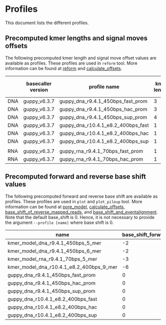# Profiles

This document lists the different profiles.

## Precomputed kmer lengths and signal moves offsets
The following precomputed kmer length and signal move offset values are available as profiles.
These profiles are used in `reform` tool. More information can be found at [reform](reform.md) and [calculate_offsets](calculate_offsets.md).

|     | basecaller version | profile name                       | kmer length | sig move offset |
|-----|--------------------|------------------------------------|-------------|-----------------|
| DNA | guppy_v6.3.7       | guppy_dna_r9.4.1_450bps_fast_prom  | 3           | 2               |
| DNA | guppy_v6.3.7       | guppy_dna_r9.4.1_450bps_hac_prom   | 3           | 2               |
| DNA | guppy_v6.3.7       | guppy_dna_r9.4.1_450bps_sup_prom   | 4           | 3               |
| DNA | guppy_v6.3.7       | guppy_dna_r10.4.1_e8.2_400bps_fast | 1           | 0               |
| DNA | guppy_v6.3.7       | guppy_dna_r10.4.1_e8.2_400bps_hac  | 1           | 0               |
| DNA | guppy_v6.3.7       | guppy_dna_r10.4.1_e8.2_400bps_sup  | 1           | 0               |
|     |                    |                                    |             |                 |
| RNA | guppy_v6.3.7       | guppy_rna_r9.4.1_70bps_fast_prom   | 1           | 0               |
| RNA | guppy_v6.3.7       | guppy_rna_r9.4.1_70bps_hac_prom    | 1           | 0               |

## Precomputed forward and reverse base shift values
The following precomputed forward and reverse base shift are available as profiles.
These profiles are used in `plot` and `plot_pileup` tool. More information can be found at [pore_model](pore_model.md), [calculate_offsets](calculate_offsets.md), [base_shift_of_reverse_mapped_reads](base_shift_of_reverse_mapped_reads.md), and [base_shift_and_eventalignment](base_shift_and_eventalignment.md).
Note that the default base_shift is 0. Hence, it is not necessary to provide the argument `--profile [name]` where base shift is 0. 

| name                                     | base_shift_forward | base_shift_reverse |
|------------------------------------------|--------------------|--------------------|
| kmer_model_dna_r9.4.1_450bps_5_mer       |         -2         |         -2         |
| kmer_model_dna_r9.4.1_450bps_6_mer       |         -2         |         -3         |
| kmer_model_rna_r9.4.1_70bps_5_mer        |         -3         |         -1         |
| kmer_model_dna_r10.4.1_e8.2_400bps_9_mer |         -6         |         -2         |
| guppy_dna_r9.4.1_450bps_fast_prom        |          0         |          0         |
| guppy_dna_r9.4.1_450bps_hac_prom         |          0         |          0         |
| guppy_dna_r9.4.1_450bps_sup_prom         |          0         |          0         |
| guppy_dna_r10.4.1_e8.2_400bps_fast       |          0         |          0         |
| guppy_dna_r10.4.1_e8.2_400bps_hac        |          0         |          0         |
| guppy_dna_r10.4.1_e8.2_400bps_sup        |          0         |          0         |